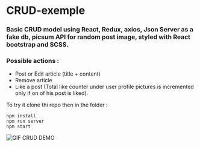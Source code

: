# CRUD-exemple  
### Basic CRUD model using React, Redux, axios, Json Server as a fake db, picsum API for random post image, styled with React bootstrap and SCSS.  
  
### Possible actions :  
- Post or Edit article (title + content)  
-	Remove article  
- Like a post (Total like counter under user profile pictures is incremented only if on of his post is liked).
  

To try it clone thi repo then in the folder :
```
npm install
npm run server
npm start
```

  <img alt="GIF CRUD DEMO" src="https://github.com/nnieddu/CRUD-exemple/blob/main/package.json/img.gif" />